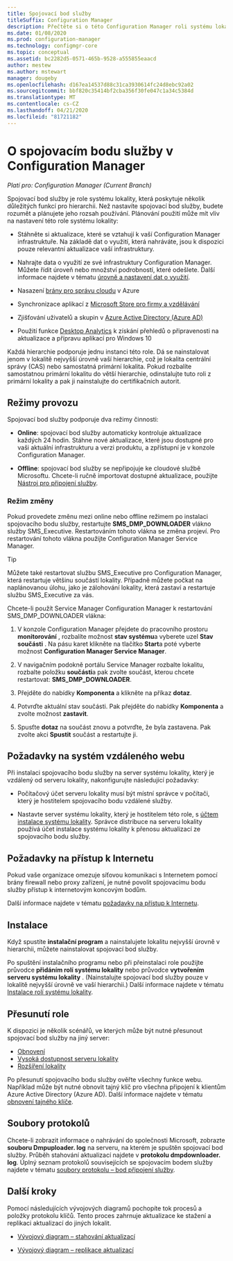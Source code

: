 ```yaml
---
title: Spojovací bod služby
titleSuffix: Configuration Manager
description: Přečtěte si o této Configuration Manager roli systému lokality a seznamte se s nimi a Naučte se využívat jejich rozsahy.
ms.date: 01/08/2020
ms.prod: configuration-manager
ms.technology: configmgr-core
ms.topic: conceptual
ms.assetid: bc2282d5-0571-465b-9528-a555855eaacd
author: mestew
ms.author: mstewart
manager: dougeby
ms.openlocfilehash: d167ea14537d88c31ca3930614fc24d8ebc92a02
ms.sourcegitcommit: bbf820c35414bf2cba356f30fe047c1a34c5384d
ms.translationtype: MT
ms.contentlocale: cs-CZ
ms.lasthandoff: 04/21/2020
ms.locfileid: "81721182"
---
```

# <a name="about-the-service-connection-point-in-configuration-manager"></a>O spojovacím bodu služby v Configuration Manager

*Platí pro: Configuration Manager (Current Branch)*

Spojovací bod služby je role systému lokality, která poskytuje několik důležitých funkcí pro hierarchii. Než nastavíte spojovací bod služby, budete rozumět a plánujete jeho rozsah používání. Plánování použití může mít vliv na nastavení této role systému lokality:

- Stáhněte si aktualizace, které se vztahují k vaší Configuration Manager infrastruktuře. Na základě dat o využití, která nahráváte, jsou k dispozici pouze relevantní aktualizace vaší infrastruktury.

- Nahrajte data o využití ze své infrastruktury Configuration Manager. Můžete řídit úroveň nebo množství podrobností, které odešlete. Další informace najdete v tématu [úrovně a nastavení dat o využití](../install/setup-reference.md#bkmk_usage).

- Nasazení [brány pro správu cloudu](../../../clients/manage/cmg/plan-cloud-management-gateway.md) v Azure

- Synchronizace aplikací z [Microsoft Store pro firmy a vzdělávání](../../../../apps/deploy-use/manage-apps-from-the-windows-store-for-business.md)

- Zjišťování uživatelů a skupin v [Azure Active Directory (Azure AD)](about-discovery-methods.md#azureaddisc)

- Použití funkce [Desktop Analytics](../../../../desktop-analytics/overview.md) k získání přehledů o připravenosti na aktualizace a přípravu aplikací pro Windows 10

Každá hierarchie podporuje jednu instanci této role. Dá se nainstalovat jenom v lokalitě nejvyšší úrovně vaší hierarchie, což je lokalita centrální správy (CAS) nebo samostatná primární lokalita. Pokud rozbalíte samostatnou primární lokalitu do větší hierarchie, odinstalujte tuto roli z primární lokality a pak ji nainstalujte do certifikačních autorit.

## <a name="modes-of-operation"></a><a name="bkmk_modes"></a>Režimy provozu

Spojovací bod služby podporuje dva režimy činnosti:

- **Online**: spojovací bod služby automaticky kontroluje aktualizace každých 24 hodin. Stáhne nové aktualizace, které jsou dostupné pro vaši aktuální infrastrukturu a verzi produktu, a zpřístupní je v konzole Configuration Manager.

- **Offline**: spojovací bod služby se nepřipojuje ke cloudové službě Microsoftu. Chcete-li ručně importovat dostupné aktualizace, použijte [Nástroj pro připojení služby](../../manage/use-the-service-connection-tool.md).

### <a name="change-mode"></a>Režim změny

Pokud provedete změnu mezi online nebo offline režimem po instalaci spojovacího bodu služby, restartujte **SMS_DMP_DOWNLOADER** vlákno služby SMS_Executive. Restartováním tohoto vlákna se změna projeví. Pro restartování tohoto vlákna použijte Configuration Manager Service Manager.

> [!TIP]
> Můžete také restartovat službu SMS_Executive pro Configuration Manager, která restartuje většinu součástí lokality. Případně můžete počkat na naplánovanou úlohu, jako je zálohování lokality, která zastaví a restartuje službu SMS_Executive za vás.

Chcete-li použít Service Manager Configuration Manager k restartování SMS_DMP_DOWNLOADER vlákna:

1. V konzole Configuration Manager přejdete do pracovního prostoru **monitorování** , rozbalíte možnost **stav systému**a vyberete uzel **Stav součásti** . Na pásu karet klikněte na tlačítko **Start**a poté vyberte možnost **Configuration Manager Service Manager**.

1. V navigačním podokně portálu Service Manager rozbalte lokalitu, rozbalte položku **součásti**a pak zvolte součást, kterou chcete restartovat: **SMS_DMP_DOWNLOADER**.

1. Přejděte do nabídky **Komponenta** a klikněte na příkaz **dotaz**.

1. Potvrďte aktuální stav součásti. Pak přejděte do nabídky **Komponenta** a zvolte možnost **zastavit**.  

1. Spusťte **dotaz** na součást znovu a potvrďte, že byla zastavena. Pak zvolte akci **Spustit** součást a restartujte ji.

## <a name="remote-site-system-requirements"></a>Požadavky na systém vzdáleného webu

Při instalaci spojovacího bodu služby na server systému lokality, který je vzdálený od serveru lokality, nakonfigurujte následující požadavky:

- Počítačový účet serveru lokality musí být místní správce v počítači, který je hostitelem spojovacího bodu vzdálené služby.

- Nastavte server systému lokality, který je hostitelem této role, s [účtem instalace systému lokality](../../../plan-design/hierarchy/accounts.md#site-system-installation-account). Správce distribuce na serveru lokality používá účet instalace systému lokality k přenosu aktualizací ze spojovacího bodu služby.

## <a name="internet-access-requirements"></a><a name="bkmk_urls"></a>Požadavky na přístup k Internetu

Pokud vaše organizace omezuje síťovou komunikaci s Internetem pomocí brány firewall nebo proxy zařízení, je nutné povolit spojovacímu bodu služby přístup k internetovým koncovým bodům.

Další informace najdete v tématu [požadavky na přístup k Internetu](../../../plan-design/network/internet-endpoints.md#bkmk_scp).

## <a name="install"></a>Instalace

Když spustíte **instalační program** a nainstalujete lokalitu nejvyšší úrovně v hierarchii, můžete nainstalovat spojovací bod služby.

Po spuštění instalačního programu nebo při přeinstalaci role použijte průvodce **přidáním rolí systému lokality** nebo průvodce **vytvořením serveru systému lokality** . (Nainstalujte spojovací bod služby pouze v lokalitě nejvyšší úrovně ve vaší hierarchii.) Další informace najdete v tématu [Instalace rolí systému lokality](install-site-system-roles.md).

## <a name="move-the-role"></a><a name="bkmk_move"></a>Přesunutí role

<!-- SCCMDocs#922 -->
K dispozici je několik scénářů, ve kterých může být nutné přesunout spojovací bod služby na jiný server:

- [Obnovení](../../manage/recover-sites.md)
- [Vysoká dostupnost serveru lokality](site-server-high-availability.md)
- [Rozšíření lokality](../install/use-the-setup-wizard-to-install-sites.md#bkmk_expand)

Po přesunutí spojovacího bodu služby ověřte všechny funkce webu. Například může být nutné obnovit tajný klíč pro všechna připojení k klientům Azure Active Directory (Azure AD). Další informace najdete v tématu [obnovení tajného klíče](azure-services-wizard.md#bkmk_renew).

## <a name="log-files"></a>Soubory protokolů

Chcete-li zobrazit informace o nahrávání do společnosti Microsoft, zobrazte **souboru Dmpuploader. log** na serveru, na kterém je spuštěn spojovací bod služby. Průběh stahování aktualizací najdete v **protokolu dmpdownloader. log**. Úplný seznam protokolů souvisejících se spojovacím bodem služby najdete v tématu [soubory protokolu – bod připojení služby](../../../plan-design/hierarchy/log-files.md#BKMK_WITLog).

## <a name="next-steps"></a>Další kroky

Pomocí následujících vývojových diagramů pochopíte tok procesů a položky protokolu klíčů. Tento proces zahrnuje aktualizace ke stažení a replikaci aktualizací do jiných lokalit.

- [Vývojový diagram – stahování aktualizací](../../manage/download-updates-flowchart.md)

- [Vývojový diagram – replikace aktualizací](../../manage/update-replication-flowchart.md)
